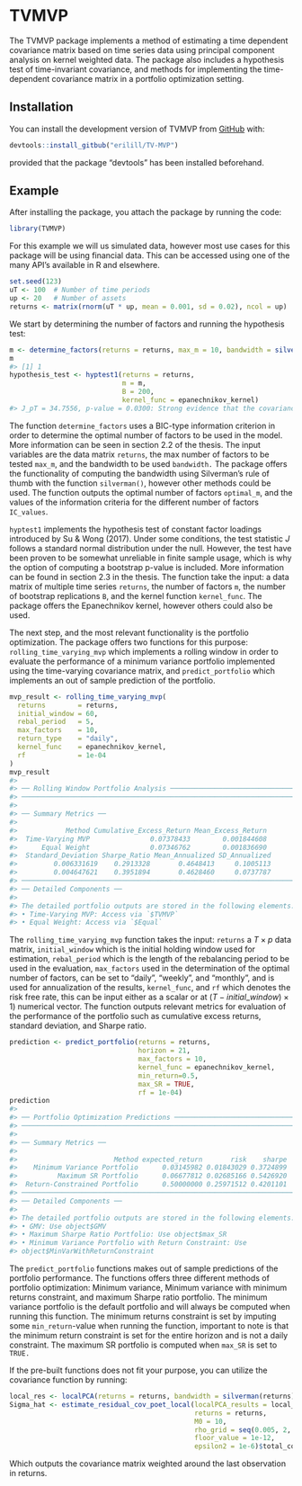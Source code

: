 
<!-- README.md is generated from README.Rmd. Please edit that file -->

# TVMVP

<!-- badges: start -->
<!-- badges: end -->

The TVMVP package implements a method of estimating a time dependent
covariance matrix based on time series data using principal component
analysis on kernel weighted data. The package also includes a hypothesis
test of time-invariant covariance, and methods for implementing the
time-dependent covariance matrix in a portfolio optimization setting.

## Installation

You can install the development version of TVMVP from
[GitHub](https://github.com/) with:

``` r
devtools::install_gitbub("erilill/TV-MVP")
```

provided that the package “devtools” has been installed beforehand.

## Example

After installing the package, you attach the package by running the
code:

``` r
library(TVMVP)
```

For this example we will us simulated data, however most use cases for
this package will be using financial data. This can be accessed using
one of the many API’s available in R and elsewhere.

``` r
set.seed(123)
uT <- 100  # Number of time periods
up <- 20   # Number of assets
returns <- matrix(rnorm(uT * up, mean = 0.001, sd = 0.02), ncol = up)
```

We start by determining the number of factors and running the hypothesis
test:

``` r
m <- determine_factors(returns = returns, max_m = 10, bandwidth = silverman(returns))$optimal_m
m
#> [1] 1
hypothesis_test <- hyptest1(returns = returns,
                            m = m,
                            B = 200,
                            kernel_func = epanechnikov_kernel)
#> J_pT = 34.7556, p-value = 0.0300: Strong evidence that the covariance is time-varying.
```

The function `determine_factors` uses a BIC-type information criterion
in order to determine the optimal number of factors to be used in the
model. More information can be seen in section 2.2 of the thesis. The
input variables are the data matrix `returns`, the max number of factors
to be tested `max_m`, and the bandwidth to be used `bandwidth.` The
package offers the functionality of computing the bandwidth using
Silverman’s rule of thumb with the function `silverman()`, however other
methods could be used. The function outputs the optimal number of
factors `optimal_m`, and the values of the information criteria for the
different number of factors `IC_values`.

`hyptest1` implements the hypothesis test of constant factor loadings
introduced by Su & Wong (2017). Under some conditions, the test
statistic $J$ follows a standard normal distribution under the null.
However, the test have been proven to be somewhat unreliable in finite
sample usage, which is why the option of computing a bootstrap p-value
is included. More information can be found in section 2.3 in the thesis.
The function take the input: a data matrix of multiple time series
`returns`, the number of factors `m`, the number of bootstrap
replications `B`, and the kernel function `kernel_func`. The package
offers the Epanechnikov kernel, however others could also be used.

The next step, and the most relevant functionality is the portfolio
optimization. The package offers two functions for this purpose:
`rolling_time_varying_mvp` which implements a rolling window in order to
evaluate the performance of a minimum variance portfolio implemented
using the time-varying covariance matrix, and `predict_portfolio` which
implements an out of sample prediction of the portfolio.

``` r
mvp_result <- rolling_time_varying_mvp(
  returns        = returns,
  initial_window = 60,
  rebal_period   = 5,
  max_factors    = 10,
  return_type    = "daily",
  kernel_func    = epanechnikov_kernel,
  rf             = 1e-04
)
mvp_result
#> 
#> ── Rolling Window Portfolio Analysis ───────────────────────────────────────────
#> ────────────────────────────────────────────────────────────────────────────────
#> 
#> ── Summary Metrics ──
#> 
#>            Method Cumulative_Excess_Return Mean_Excess_Return
#>  Time-Varying MVP               0.07378433        0.001844608
#>      Equal Weight               0.07346762        0.001836690
#>  Standard_Deviation Sharpe_Ratio Mean_Annualized SD_Annualized
#>         0.006331619    0.2913328       0.4648413     0.1005113
#>         0.004647621    0.3951894       0.4628460     0.0737787
#> ────────────────────────────────────────────────────────────────────────────────
#> ── Detailed Components ──
#> 
#> The detailed portfolio outputs are stored in the following elements:
#> • Time-Varying MVP: Access via `$TVMVP`
#> • Equal Weight: Access via `$Equal`
```

The `rolling_time_varying_mvp` function takes the input: `returns` a
$T\times p$ data matrix, `initial_window` which is the initial holding
window used for estimation, `rebal_period` which is the length of the
rebalancing period to be used in the evaluation, `max_factors` used in
the determination of the optimal number of factors, can be set to
“daily”, “weekly”, and “monthly”, and is used for annualization of the
results, `kernel_func`, and `rf` which denotes the risk free rate, this
can be input either as a scalar or at $(T-initial\_window)\times 1)$
numerical vector. The function outputs relevant metrics for evaluation
of the performance of the portfolio such as cumulative excess returns,
standard deviation, and Sharpe ratio.

``` r
prediction <- predict_portfolio(returns = returns, 
                                horizon = 21, 
                                max_factors = 10,
                                kernel_func = epanechnikov_kernel,
                                min_return=0.5,
                                max_SR = TRUE,
                                rf = 1e-04)
prediction
#> 
#> ── Portfolio Optimization Predictions ──────────────────────────────────────────
#> ────────────────────────────────────────────────────────────────────────────────
#> 
#> ── Summary Metrics ──
#> 
#>                        Method expected_return       risk    sharpe
#>    Minimum Variance Portfolio      0.03145982 0.01843029 0.3724899
#>          Maximum SR Portfolio      0.06677812 0.02685166 0.5426920
#>  Return-Constrained Portfolio      0.50000000 0.25971512 0.4201101
#> ────────────────────────────────────────────────────────────────────────────────
#> ── Detailed Components ──
#> 
#> The detailed portfolio outputs are stored in the following elements:
#> • GMV: Use object$GMV
#> • Maximum Sharpe Ratio Portfolio: Use object$max_SR
#> • Minimum Variance Portfolio with Return Constraint: Use
#> object$MinVarWithReturnConstraint
```

The `predict_portfolio` functions makes out of sample predictions of the
portfolio performance. The functions offers three different methods of
portfolio optimization: Minimum variance, Minimum variance with minimum
returns constraint, and maximum Sharpe ratio portfolio. The minimum
variance portfolio is the default portfolio and will always be computed
when running this function. The minimum returns constraint is set by
imputing some `min_return`-value when running the function, important to
note is that the minimum return constraint is set for the entire horizon
and is not a daily constraint. The maximum SR portfolio is computed when
`max_SR` is set to `TRUE.`

If the pre-built functions does not fit your purpose, you can utilize
the covariance function by running:

``` r
local_res <- localPCA(returns = returns, bandwidth = silverman(returns), m= m, kernel_func = epanechnikov_kernel)
Sigma_hat <- estimate_residual_cov_poet_local(localPCA_results = local_res,
                                              returns = returns,
                                              M0 = 10, 
                                              rho_grid = seq(0.005, 2, length.out = 30),
                                              floor_value = 1e-12,
                                              epsilon2 = 1e-6)$total_cov
```

Which outputs the covariance matrix weighted around the last observation
in returns.
